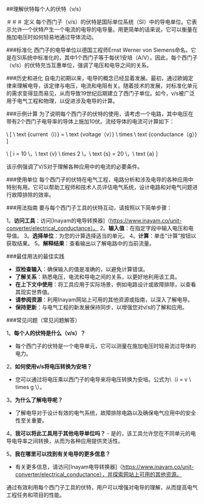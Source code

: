 ##理解伏特每个人的伏特（v/s）

＃＃＃ 定义
每个西门子（v/s）的伏特是国际单位系统（SI）中的导电单位。它表示允许一个伏特产生一个电流的电导的电导量。用更简单的话来说，它可以衡量在施加电压时如何轻易地通过导体流动。

###标准化
西门子的电导单位以德国工程师Ernst Werner von Siemens命名。它是在SI系统中标准化的，其中1个西门子等于每伏1安培（A/V）。因此，每个西门子（v/s）的伏特充当互惠单位，强调了电压和电导之间的关系。

###历史和进化
自电力初期以来，电导的概念已经显着发展。最初，通过欧姆定律来理解电导，该定律与电压，电流和电阻有关。随着技术的发展，对标准化单元的需求变得显而易见，从而导致19世纪后期建立了西门子单位。如今，v/s被广泛用于电气工程和物理，以促进涉及电导的计算。

###示例计算
为了说明每个西门子的伏特的使用，请考虑一个电路，其中电压在带有2个西门子电导率的导体上施加10伏。流经导体的电流可计算如下：

\ [
\ text {current（i）} = \ text {voltage（v）} \ times \ text {conductance（g）}
\]

\ [
i = 10 \，\ text {v} \ times 2 \，\ text {s} = 20 \，\ text {a}
\]

该示例强调了V/S对于理解各种应用中的电流的必要条件。

###使用单位
每个西门子的伏特在电气工程，电路分析和涉及电导的各种应用中特别有用。它可以帮助工程师和技术人员评估电气系统，设计电路和对电气问题进行故障排除的效率。

###用法指南
要与每个西门子工具的伏特互动，请按照以下简单步骤：

1。**访问工具**：访问[Inayam的电导转换器]（https://www.inayam.co/unit-converter/electrical_conductance）。
2。**输入值**：在指定字段中输入电压和电导值。
3。**选择单位**：为您的计算选择适当的单元。
4。**计算**：单击“计算”按钮以获取结果。
5。**解释结果**：查看输出以了解电路中的当前流量。

###最佳用法的最佳实践
-  **双检查输入**：确保输入的值是准确的，以避免计算错误。
-  **了解关系**：熟悉电压，电流和导电之间的关系，以更好地利用该工具。
-  **在上下文中使用**：将工具应用于实际场景，例如电路设计或故障排除，以查看其现实世界值。
-  **请参阅资源**：利用Inayam网站上可用的其他资源或指南，以深入了解电导。
-  **保持更新**：与电气工程的新发展保持同步，以增强您对v/s的了解和应用。

###常见问题（常见问题解答）

1。**每个人的伏特是什么（v/s）？**
- 每个西门子的伏特是一个电导单元，它可以测量在施加电压时轻易流过导体的电力。

2。**如何使用v/s将电压转换为安培？**
- 您可以通过将电压乘以西门子的电导来将电压转换为安培。公式为\（i = v \ times g \）。

3。**为什么了解电导呢？**
- 了解电导对于设计有效的电气系统，故障排除电路以及确保电气应用中的安全性至关重要。

4。**我可以将此工具用于其他电导单位吗？** - 是的，该工具允许您在不同单元的电导电导率之间转换，从而为各种应用提供灵活性。

5。**我在哪里可以找到有关电导的更多信息？**
- 有关更多信息，请访问[Inayam电导转换器]（https://www.inayam.co/unit-converter/electrical_conductance），并探索网站上可用的其他资源。

通过有效利用每个西门子工具的伏特，用户可以增强对电导的理解，从而提高电气工程任务和项目的性能。